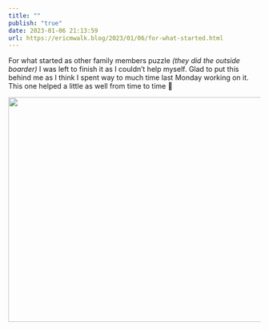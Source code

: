 ```yaml
---
title: ""
publish: "true"
date: 2023-01-06 21:13:59
url: https://ericmwalk.blog/2023/01/06/for-what-started.html
---
```

For what started as other family members puzzle *(they did the outside boarder)* I was left to finish it as I couldn’t help myself. Glad to put this behind me as I think I spent way to much time last Monday working on it. This one helped a little as well from time to time 🧩


<img src="uploads/2023/7be76ef95e.jpg" width="600" height="450" alt="">